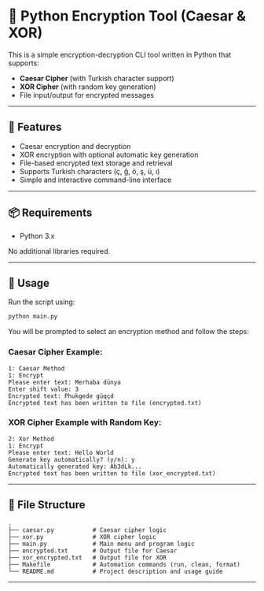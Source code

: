 # 🔐 Python Encryption Tool (Caesar & XOR)

This is a simple encryption-decryption CLI tool written in Python that supports:
- **Caesar Cipher** (with Turkish character support)
- **XOR Cipher** (with random key generation)
- File input/output for encrypted messages

---

## 🚀 Features

- Caesar encryption and decryption  
- XOR encryption with optional automatic key generation  
- File-based encrypted text storage and retrieval  
- Supports Turkish characters (ç, ğ, ö, ş, ü, ı)  
- Simple and interactive command-line interface

---

## 📦 Requirements

- Python 3.x

No additional libraries required.

---

## 🔧 Usage

Run the script using:

```bash
python main.py
```

You will be prompted to select an encryption method and follow the steps:

### Caesar Cipher Example:

```
1: Caesar Method
1: Encrypt
Please enter text: Merhaba dünya
Enter shift value: 3
Encrypted text: Phukgede güqçd
Encrypted text has been written to file (encrypted.txt)
```

### XOR Cipher Example with Random Key:

```
2: Xor Method
1: Encrypt
Please enter text: Hello World
Generate key automatically? (y/n): y
Automatically generated key: Ab3dLk...
Encrypted text has been written to file (xor_encrypted.txt)
```

---

## 📁 File Structure

```
.
├── caesar.py           # Caesar cipher logic
├── xor.py              # XOR cipher logic
├── main.py             # Main menu and program logic
├── encrypted.txt       # Output file for Caesar
├── xor_encrypted.txt   # Output file for XOR
├── Makefile            # Automation commands (run, clean, format)
└── README.md           # Project description and usage guide
```
---